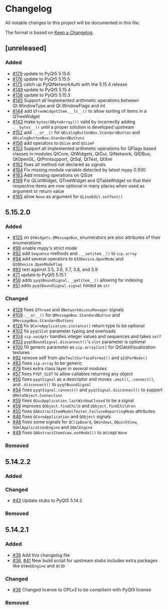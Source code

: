 # Changelog

All notable changes to this project will be documented in this file.

The format is based on [Keep a Changelog](https://keepachangelog.com/en/1.0.0/).

## [unreleased]

### Added
* [#179](https://github.com/python-qt-tools/PyQt5-stubs/pull/179) update to PyQt5 5.15.6
* [#176](https://github.com/python-qt-tools/PyQt5-stubs/pull/176) update to PyQt5 5.15.5
* [#175](https://github.com/python-qt-tools/PyQt5-stubs/pull/175) catch up PyQtNetworkAuth with the 5.15.4 release
* [#149](https://github.com/python-qt-tools/PyQt5-stubs/pull/149) update to PyQt5 5.15.4
* [#138](https://github.com/python-qt-tools/PyQt5-stubs/pull/138) update to PyQt5 5.15.3
* [#145](https://github.com/python-qt-tools/PyQt5-stubs/pull/145) Support all implemented arithmetic operations between Qt.WindowType and Qt.WindowFlags and int
* [#144](https://github.com/python-qt-tools/PyQt5-stubs/pull/144) add `QTreeWidgetItem.__lt__()` to allow sorting of items in a QTreeWidget
* [#143](https://github.com/python-qt-tools/PyQt5-stubs/pull/143) make `bytes(QByteArray())` valid by incorrectly adding `.__bytes__()` until a proper solution is developed upstream
* [#152](https://github.com/python-qt-tools/PyQt5-stubs/pull/152) add `.__or__()` for `QDialogButtonBox.StandardButton` and `QDialogButtonBox.StandardButtons`
* [#156](https://github.com/python-qt-tools/PyQt5-stubs/pull/156) add operators to `QSize` and `QSizeF`
* [#153](https://github.com/python-qt-tools/PyQt5-stubs/pull/153) Support all implemented arithmetic operations for QFlags 
  based classes in modules QtCore, QtWidgets, QtGui, QtNetwork, QtDBus, QtOpenGL, QtPrintsupport, QtSql, QtTest, QtXml
* [#162](https://github.com/python-qt-tools/PyQt5-stubs/pull/162) fixes all method not declared as signals
* [#184](https://github.com/python-qt-tools/PyQt5-stubs/pull/184) Fix missing module variable
   detected by latest mypy 0.930
* [#183](https://github.com/python-qt-tools/PyQt5-stubs/pull/183) Add missing operations on QSize
* [#189](https://github.com/python-qt-tools/PyQt5-stubs/pull/189) Fix QListWidget, QTreeWidget and QTableWidget so that their respective items are now optional in many places when used as argument or return value
* [#165](https://github.com/python-qt-tools/PyQt5-stubs/pull/165) allow `None` as argument for `QLineEdit.setText()`

## 5.15.2.0

### Added
* [#125](https://github.com/python-qt-tools/PyQt5-stubs/pull/125) on `QtWidgets.QMessageBox`, enumerators are also attributes of their enumerations
* [#99](https://github.com/python-qt-tools/PyQt5-stubs/pull/99) enable mypy's strict mode
* [#92](https://github.com/python-qt-tools/PyQt5-stubs/pull/92) add `Sequence` methods and `.__setitem__()` to `sip.array`
* [#94](https://github.com/python-qt-tools/PyQt5-stubs/pull/94) add several operators to `QIODevice.OpenMode` and `QIODevice.OpenModeFlag`
* [#93](https://github.com/python-qt-tools/PyQt5-stubs/pull/93) test against 3.5, 3.6, 3.7, 3.8, and 3.9
* [#71](https://github.com/python-qt-tools/PyQt5-stubs/pull/71) update to PyQt5 5.15.1
* [#56](https://github.com/python-qt-tools/PyQt5-stubs/pull/56) adds `pyqtBoundSignal.__getitem__()` allowing for indexing
* [#51](https://github.com/python-qt-tools/PyQt5-stubs/pull/51) adds `pyqtBoundSignal.signal` hinted as `str`

### Changed
* [#129](https://github.com/python-qt-tools/PyQt5-stubs/pull/129) fixes `QThread` and `QNetworkAccessManager` signals
* [#109](https://github.com/python-qt-tools/PyQt5-stubs/pull/109) `.__or__()` for `QMessageBox.StandardButton` and `QMessageBox.StandardButtons`
* [#126](https://github.com/python-qt-tools/PyQt5-stubs/pull/126) fix `QCoreApplication.instance()` return type to be optional
* [#102](https://github.com/python-qt-tools/PyQt5-stubs/pull/102) fix `pyqtSlot` parameter typing and overloads
* [#104](https://github.com/python-qt-tools/PyQt5-stubs/pull/104) `sip.voidptr` handles integer values and sequences and takes `self`
* [#103](https://github.com/python-qt-tools/PyQt5-stubs/pull/103) `pyqtBoundSignal.disconnect()`'s `slot` parameter is optional
* [#100](https://github.com/python-qt-tools/PyQt5-stubs/pull/100) fill generic parameter as `sip.array[int]` for QtDataVisualization textures
* [#92](https://github.com/python-qt-tools/PyQt5-stubs/pull/92) remove self from `qDefaultSurfaceFormat()` and `qIdForNode()`
* [#83](https://github.com/python-qt-tools/PyQt5-stubs/pull/83) fixes `sip.array` to be generic
* [#79](https://github.com/python-qt-tools/PyQt5-stubs/pull/79) fixes extra class layer in several modules
* [#57](https://github.com/python-qt-tools/PyQt5-stubs/pull/57) fixes `PYQT_SLOT` to allow callables returning any object
* [#56](https://github.com/python-qt-tools/PyQt5-stubs/pull/56) fixes `pyqtSignal` as a descriptor and moves `.emit()`, `.connect()`, and `.disconnect()` to `pyqtBoundSignal`
* [#54](https://github.com/python-qt-tools/PyQt5-stubs/pull/54) fixes `pyqtSignal.connect()` and `pyqtSignal.disconnect()` to support `QMetaObject.Connection`
* [#59](https://github.com/python-qt-tools/PyQt5-stubs/pull/59) fixes `QGuiApplication.lastWindowClosed` to be a signal
* [#58](https://github.com/python-qt-tools/PyQt5-stubs/pull/50) improves `QObject.findChild` and `QObject.findChildren`
* [#50](https://github.com/python-qt-tools/PyQt5-stubs/pull/50) fixes `QAbstractItemModelTester.FailureReportingMode` attributes
* [#46](https://github.com/python-qt-tools/PyQt5-stubs/pull/46) fixes `QCoreApplication` and `QObject` signals
* [#48](https://github.com/python-qt-tools/PyQt5-stubs/pull/48) fixes some signals for `QClipBoard`, `QWindows`, `QQuickView`, `QQmlApplicationEngine` and `QQmlEngine`
* [#49](https://github.com/python-qt-tools/PyQt5-stubs/pull/49) fixes `QAbstractItemView.setModel()` to accept `None`

### Removed

## 5.14.2.2

### Added

### Changed
* [#43](https://github.com/python-qt-tools/PyQt5-stubs/pull/43) Update stubs to PyQt5 5.14.2

### Removed

## 5.14.2.1

### Added
* [#39](https://github.com/python-qt-tools/PyQt5-stubs/pull/39) Add this changelog file
* [#36](https://github.com/python-qt-tools/PyQt5-stubs/pull/36),
[#41](https://github.com/python-qt-tools/PyQt5-stubs/pull/41)
New build script for upstream stubs includes extra packages like `QtWebEngine` and `Qt3D`

### Changed
* [#38](https://github.com/python-qt-tools/PyQt5-stubs/pull/38) Changed license to GPLv3 to be compilient with PyQt5 license

### Removed
